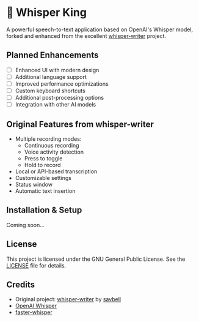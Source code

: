 # 👑 Whisper King

A powerful speech-to-text application based on OpenAI's Whisper model, forked and enhanced from the excellent [whisper-writer](https://github.com/savbell/whisper-writer) project.

## Planned Enhancements

- [ ] Enhanced UI with modern design
- [ ] Additional language support
- [ ] Improved performance optimizations
- [ ] Custom keyboard shortcuts
- [ ] Additional post-processing options
- [ ] Integration with other AI models

## Original Features from whisper-writer

- Multiple recording modes:
  - Continuous recording
  - Voice activity detection
  - Press to toggle
  - Hold to record
- Local or API-based transcription
- Customizable settings
- Status window
- Automatic text insertion

## Installation & Setup

Coming soon...

## License

This project is licensed under the GNU General Public License. See the [LICENSE](LICENSE) file for details.

## Credits

- Original project: [whisper-writer](https://github.com/savbell/whisper-writer) by [savbell](https://github.com/savbell)
- [OpenAI Whisper](https://openai.com/research/whisper)
- [faster-whisper](https://github.com/SYSTRAN/faster-whisper)